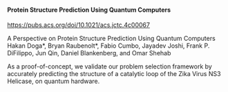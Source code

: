 #### Protein Structure Prediction Using Quantum Computers

https://pubs.acs.org/doi/10.1021/acs.jctc.4c00067

A Perspective on Protein Structure Prediction Using Quantum Computers
Hakan Doga*, Bryan Raubenolt*, Fabio Cumbo, Jayadev Joshi, Frank P. DiFilippo, Jun Qin, Daniel Blankenberg, and Omar Shehab

 As a proof-of-concept, we validate our problem selection framework by accurately predicting the structure of a catalytic loop of the Zika Virus NS3 Helicase, on quantum hardware.


 
